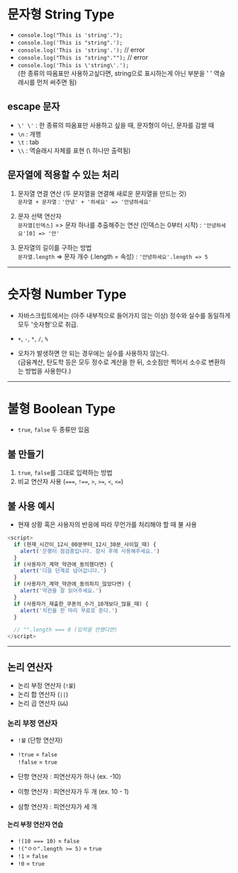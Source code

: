 # 문자형 String Type

- `console.log("This is 'string'.");`
- `console.log('This is "string".');`
- `console.log('This is 'string'.');` // error
- `console.log("This is "string"."");` // error
- `console.log('This is \'string\'.');`  
  (한 종류의 따옴표만 사용하고싶다면, string으로 표시하는게 아닌 부분을 \' \' 역슬래시를 먼저 써주면 됨)

## escape 문자

- `\' \'` : 한 종류의 따옴표만 사용하고 싶을 때, 문자형이 아닌, 문자를 감쌀 때
- `\n` : 개행
- `\t` : tab
- `\\` : 역슬래시 자체를 표현 (\ 하나만 출력됨)

## 문자열에 적용할 수 있는 처리

1. 문자열 연결 연산 (두 문자열을 연결해 새로운 문자열을 만드는 것)  
   `문자열 + 문자열` : `'안녕' + '하세요' => '안녕하세요'`

2. 문자 선택 연산자  
   `문자열[인덱스]` => 문자 하나를 추출해주는 연산 (인덱스는 0부터 시작) : `'안녕하세요'[0] => '안'`

3. 문자열의 길이를 구하는 방법  
   `문자열.length` => 문자 개수 (.length = 속성) : `'안녕하세요'.length => 5`

---

# 숫자형 Number Type

- 자바스크립트에서는 (아주 내부적으로 들어가지 않는 이상) 정수와 실수를 동일하게 모두 '숫자형'으로 취급.
- `+`, `-`, `*`, `/`, `%`

- 오차가 발생하면 안 되는 경우에는 실수를 사용하지 않는다.  
  (금융계산, 탄도학 등은 모두 정수로 계산을 한 뒤, 소숫점만 찍어서 소수로 변환하는 방법을 사용한다.)

---

# 불형 Boolean Type

- `true`, `false` 두 종류만 있음

## 불 만들기

1. `true`, `false`를 그대로 입력하는 방법
2. 비교 연산자 사용 (`===`, `!==`, `>`, `>=`, `<`, `<=`)

## 불 사용 예시

- 현재 상황 혹은 사용자의 반응에 따라 무언가를 처리해야 할 때 불 사용

```javaScript
<script>
  if (현재_시간이_12시_00분부터_12시_30분_사이일_때) {
    alert('은행이 점검중입니다. 잠시 후에 사용해주세요.')
  }
  if (사용자가_계약_약관에_동의했다면) {
    alert('다음 단계로 넘어갑니다.')
  }
  if (사용자가_계약_약관에_동의하지_않았다면) {
    alert('약관을 잘 읽어주세요.')
  }
  if (사용자가_제출한_쿠폰의_수가_10개보다_많을_때) {
    alert('치킨을 한 마리 무료로 준다.')
  }

  // "".length === 0 (입력을 안했다면)
</script>
```

---

## 논리 연산자

- 논리 부정 연산자 (`!불`)
- 논리 합 연산자 (`||`)
- 논리 곱 연산자 (`&&`)

### 논리 부정 연산자

- `!불` (단항 연산자)
- `!true` = `false`  
  `!false` = `true`

- 단항 연산자 : 피연산자가 하나 (ex. -10)
- 이항 연산자 : 피연산자가 두 개 (ex. 10 - 1)
- 삼항 연산자 : 피연산자가 세 개

#### 논리 부정 연산자 연습

- `!(10 === 10)` = `false`
- `!("ㅇㅇ".length >= 5)` = `true`
- `!1` = `false`
- `!0` = `true`

